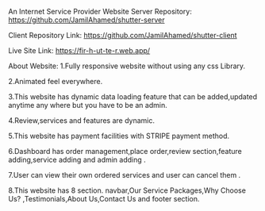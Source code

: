 An Internet Service Provider Website
Server Repository:
https://github.com/JamilAhamed/shutter-server

Client Repository Link:
https://github.com/JamilAhamed/shutter-client

Live Site Link:
https://fir-h-ut-te-r.web.app/

About Website:
1.Fully responsive website without using any css Library.

2.Animated feel everywhere.

3.This website has dynamic data loading feature that can be added,updated anytime any where but you have to be an admin.

4.Review,services and features are dynamic.

5.This website has payment facilities with STRIPE payment method.

6.Dashboard has order management,place order,review section,feature adding,service adding and admin adding .

7.User can view their own ordered services and user can cancel them .

8.This website has 8 section. navbar,Our Service Packages,Why Choose Us? ,Testimonials,About Us,Contact Us and footer section.